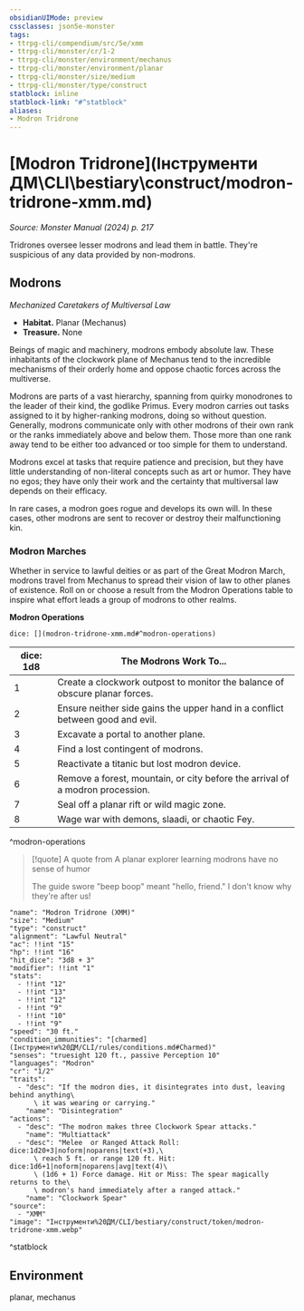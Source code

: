 ```yaml
---
obsidianUIMode: preview
cssclasses: json5e-monster
tags:
- ttrpg-cli/compendium/src/5e/xmm
- ttrpg-cli/monster/cr/1-2
- ttrpg-cli/monster/environment/mechanus
- ttrpg-cli/monster/environment/planar
- ttrpg-cli/monster/size/medium
- ttrpg-cli/monster/type/construct
statblock: inline
statblock-link: "#^statblock"
aliases:
- Modron Tridrone
---
```

# [Modron Tridrone](Інструменти ДМ\CLI\bestiary\construct/modron-tridrone-xmm.md)
*Source: Monster Manual (2024) p. 217*  

Tridrones oversee lesser modrons and lead them in battle. They're suspicious of any data provided by non-modrons.

## Modrons

*Mechanized Caretakers of Multiversal Law*

- **Habitat.** Planar (Mechanus)  
- **Treasure.** None  

Beings of magic and machinery, modrons embody absolute law. These inhabitants of the clockwork plane of Mechanus tend to the incredible mechanisms of their orderly home and oppose chaotic forces across the multiverse.

Modrons are parts of a vast hierarchy, spanning from quirky monodrones to the leader of their kind, the godlike Primus. Every modron carries out tasks assigned to it by higher-ranking modrons, doing so without question. Generally, modrons communicate only with other modrons of their own rank or the ranks immediately above and below them. Those more than one rank away tend to be either too advanced or too simple for them to understand.

Modrons excel at tasks that require patience and precision, but they have little understanding of non-literal concepts such as art or humor. They have no egos; they have only their work and the certainty that multiversal law depends on their efficacy.

In rare cases, a modron goes rogue and develops its own will. In these cases, other modrons are sent to recover or destroy their malfunctioning kin.

### Modron Marches

Whether in service to lawful deities or as part of the Great Modron March, modrons travel from Mechanus to spread their vision of law to other planes of existence. Roll on or choose a result from the Modron Operations table to inspire what effort leads a group of modrons to other realms.

**Modron Operations**

`dice: [](modron-tridrone-xmm.md#^modron-operations)`

| dice: 1d8 | The Modrons Work To... |
|-----------|------------------------|
| 1 | Create a clockwork outpost to monitor the balance of obscure planar forces. |
| 2 | Ensure neither side gains the upper hand in a conflict between good and evil. |
| 3 | Excavate a portal to another plane. |
| 4 | Find a lost contingent of modrons. |
| 5 | Reactivate a titanic but lost modron device. |
| 6 | Remove a forest, mountain, or city before the arrival of a modron procession. |
| 7 | Seal off a planar rift or wild magic zone. |
| 8 | Wage war with demons, slaadi, or chaotic Fey. |
^modron-operations

> [!quote] A quote from A planar explorer learning modrons have no sense of humor  
> 
> The guide swore "beep boop" meant "hello, friend." I don't know why they're after us!


```statblock
"name": "Modron Tridrone (XMM)"
"size": "Medium"
"type": "construct"
"alignment": "Lawful Neutral"
"ac": !!int "15"
"hp": !!int "16"
"hit_dice": "3d8 + 3"
"modifier": !!int "1"
"stats":
  - !!int "12"
  - !!int "13"
  - !!int "12"
  - !!int "9"
  - !!int "10"
  - !!int "9"
"speed": "30 ft."
"condition_immunities": "[charmed](Інструменти%20ДМ/CLI/rules/conditions.md#Charmed)"
"senses": "truesight 120 ft., passive Perception 10"
"languages": "Modron"
"cr": "1/2"
"traits":
  - "desc": "If the modron dies, it disintegrates into dust, leaving behind anything\
      \ it was wearing or carrying."
    "name": "Disintegration"
"actions":
  - "desc": "The modron makes three Clockwork Spear attacks."
    "name": "Multiattack"
  - "desc": "Melee  or Ranged Attack Roll: dice:1d20+3|noform|noparens|text(+3),\
      \ reach 5 ft. or range 120 ft. Hit: dice:1d6+1|noform|noparens|avg|text(4)\
      \ (1d6 + 1) Force damage. Hit or Miss: The spear magically returns to the\
      \ modron's hand immediately after a ranged attack."
    "name": "Clockwork Spear"
"source":
  - "XMM"
"image": "Інструменти%20ДМ/CLI/bestiary/construct/token/modron-tridrone-xmm.webp"
```
^statblock

## Environment

planar, mechanus